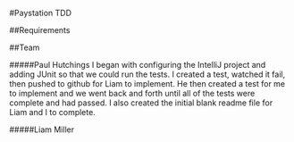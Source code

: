 #Paystation TDD

##Requirements


##Team

#####Paul Hutchings
I began with configuring the IntelliJ project and adding JUnit so that we could run the tests. I created a test, watched it fail, then pushed to github for Liam to implement. He then created a test for me to implement and we went back and forth until all of the tests were complete and had passed. I also created the initial blank readme file for Liam and I to complete.

#####Liam Miller

